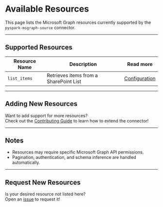 
# Available Resources

This page lists the Microsoft Graph resources currently supported by the `pyspark-msgraph-source` connector.

---

## Supported Resources

| Resource Name | Description | Read more |
|---------------|-------------|------------------|
| `list_items` | Retrieves items from a SharePoint List | [Configuration](list-items.md) |

---

## Adding New Resources

Want to add support for more resources?  
Check out the [Contributing Guide](contributing.md) to learn how to extend the connector!

---

## Notes
- Resources may require specific Microsoft Graph API permissions.
- Pagination, authentication, and schema inference are handled automatically.

---

## Request New Resources

Is your desired resource not listed here?  
Open an [issue](https://github.com/geekwhocodes/pyspark-msgraph-source/issues) to request it!

